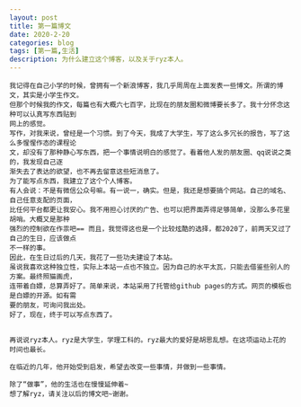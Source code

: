 ```yaml
---
layout: post
title: 第一篇博文
date: 2020-2-20
categories: blog
tags: [第一篇,生活]
description: 为什么建立这个博客，以及关于ryz本人。
---
```


    我记得在自己小学的时候，曾拥有一个新浪博客，我几乎周周在上面发表一些博文。所谓的博文，其实是小学生作文。
    但那个时候我的作文，每篇也有大概六七百字，比现在的朋友圈和微博要长多了。我十分怀念这种可以认真写东西贴到
    网上的感觉。
    写作，对我来说，曾经是一个习惯。到了今天，我成了大学生，写了这么多冗长的报告，写了这么多惺惺作态的课程论
    文，却没有了那种静心写东西，把一个事情说明白的感觉了。看着他人发的朋友圈、qq说说之类的，我发现自己逐
    渐失去了表达的欲望，也不再去留意这些短消息了。
    为了能写点东西，我建立了这个个人博客。
    有人会说：不是有微信公众号嘛。有一说一，确实。但是，我还是想要搞个网站。自己的域名、自己任意支配的页面，
    比任何平台都更让我安心。我不用担心讨厌的广告、也可以把界面弄得足够简单，没那么多花里胡哨。大概又是那种
    强烈的控制欲在作祟吧== 而且，我觉得这也是一个比较炫酷的选择，都2020了，前两天又过了自己的生日，应该做点
    不一样的事。
    因此，在生日过后的几天，我花了一些功夫建设了本站。
    虽说我喜欢这种独立性，实际上本站一点也不独立。因为自己的水平太瓦，只能去借鉴些别人的方案。最终照猫画虎，
    连带着白嫖，总算弄好了。简单来说，本站采用了托管给github pages的方式。网页的模板也是白嫖的开源。如有需
    要的朋友，可询问我出处。
    好了，现在，终于可以写点东西了。
    
    
    再说说ryz本人。ryz是大学生，学理工科的。ryz最大的爱好是胡思乱想。在这项运动上花的时间也最长。
    
    在临近的几年，他开始受到启发，希望去改变一些事情，并做到一些事情。
    
    除了“做事”，他的生活也在慢慢延伸着~
    想了解ryz，请关注以后的博文吧~谢谢。
    
    
    













